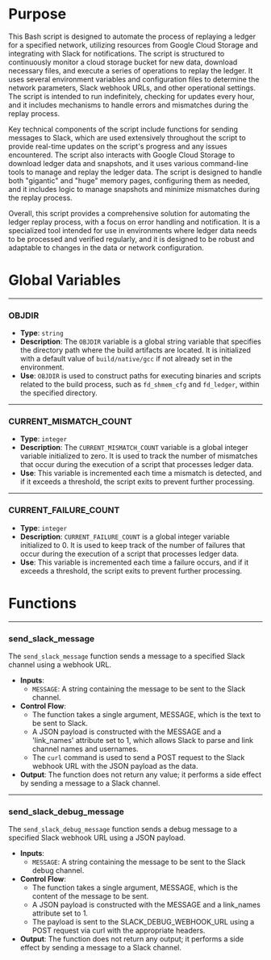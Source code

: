 # Purpose
This Bash script is designed to automate the process of replaying a ledger for a specified network, utilizing resources from Google Cloud Storage and integrating with Slack for notifications. The script is structured to continuously monitor a cloud storage bucket for new data, download necessary files, and execute a series of operations to replay the ledger. It uses several environment variables and configuration files to determine the network parameters, Slack webhook URLs, and other operational settings. The script is intended to run indefinitely, checking for updates every hour, and it includes mechanisms to handle errors and mismatches during the replay process.

Key technical components of the script include functions for sending messages to Slack, which are used extensively throughout the script to provide real-time updates on the script's progress and any issues encountered. The script also interacts with Google Cloud Storage to download ledger data and snapshots, and it uses various command-line tools to manage and replay the ledger data. The script is designed to handle both "gigantic" and "huge" memory pages, configuring them as needed, and it includes logic to manage snapshots and minimize mismatches during the replay process.

Overall, this script provides a comprehensive solution for automating the ledger replay process, with a focus on error handling and notification. It is a specialized tool intended for use in environments where ledger data needs to be processed and verified regularly, and it is designed to be robust and adaptable to changes in the data or network configuration.
# Global Variables

---
### OBJDIR
- **Type**: `string`
- **Description**: The `OBJDIR` variable is a global string variable that specifies the directory path where the build artifacts are located. It is initialized with a default value of `build/native/gcc` if not already set in the environment.
- **Use**: `OBJDIR` is used to construct paths for executing binaries and scripts related to the build process, such as `fd_shmem_cfg` and `fd_ledger`, within the specified directory.


---
### CURRENT\_MISMATCH\_COUNT
- **Type**: `integer`
- **Description**: The `CURRENT_MISMATCH_COUNT` variable is a global integer variable initialized to zero. It is used to track the number of mismatches that occur during the execution of a script that processes ledger data.
- **Use**: This variable is incremented each time a mismatch is detected, and if it exceeds a threshold, the script exits to prevent further processing.


---
### CURRENT\_FAILURE\_COUNT
- **Type**: `integer`
- **Description**: `CURRENT_FAILURE_COUNT` is a global integer variable initialized to 0. It is used to keep track of the number of failures that occur during the execution of a script that processes ledger data.
- **Use**: This variable is incremented each time a failure occurs, and if it exceeds a threshold, the script exits to prevent further processing.


# Functions

---
### send\_slack\_message
The `send_slack_message` function sends a message to a specified Slack channel using a webhook URL.
- **Inputs**:
    - `MESSAGE`: A string containing the message to be sent to the Slack channel.
- **Control Flow**:
    - The function takes a single argument, MESSAGE, which is the text to be sent to Slack.
    - A JSON payload is constructed with the MESSAGE and a 'link_names' attribute set to 1, which allows Slack to parse and link channel names and usernames.
    - The `curl` command is used to send a POST request to the Slack webhook URL with the JSON payload as the data.
- **Output**: The function does not return any value; it performs a side effect by sending a message to a Slack channel.


---
### send\_slack\_debug\_message
The `send_slack_debug_message` function sends a debug message to a specified Slack webhook URL using a JSON payload.
- **Inputs**:
    - `MESSAGE`: A string containing the message to be sent to the Slack debug channel.
- **Control Flow**:
    - The function takes a single argument, MESSAGE, which is the content of the message to be sent.
    - A JSON payload is constructed with the MESSAGE and a link_names attribute set to 1.
    - The payload is sent to the SLACK_DEBUG_WEBHOOK_URL using a POST request via curl with the appropriate headers.
- **Output**: The function does not return any output; it performs a side effect by sending a message to a Slack channel.


